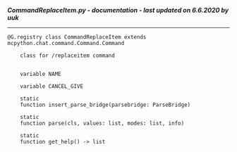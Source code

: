 ***CommandReplaceItem.py - documentation - last updated on 6.6.2020 by uuk***
___

    @G.registry class CommandReplaceItem extends mcpython.chat.command.Command.Command
        
        class for /replaceitem command


        variable NAME

        variable CANCEL_GIVE

        static
        function insert_parse_bridge(parsebridge: ParseBridge)

        static
        function parse(cls, values: list, modes: list, info)

        static
        function get_help() -> list